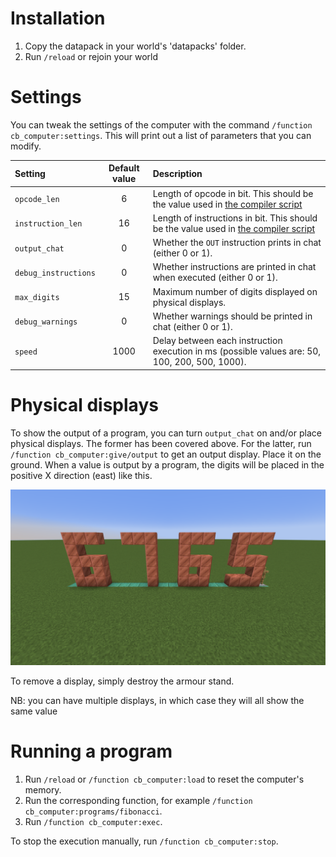 # Installation

1. Copy the datapack in your world's 'datapacks' folder.
2. Run `/reload` or rejoin your world

# Settings

You can tweak the settings of the computer with the command `/function cb_computer:settings`.
This will print out a list of parameters that you can modify.

| Setting | Default value | Description |
| :--- | :---: | :--- |
| `opcode_len` | 6 | Length of opcode in bit. This should be the value used in [the compiler script](cb_computer/data/cb_computer/functions/programs/converter.py) |
| `instruction_len` | 16 | Length of instructions in bit. This should be the value used in [the compiler script](cb_computer/data/cb_computer/functions/programs/converter.py) |
| `output_chat` | 0 | Whether the `OUT` instruction prints in chat (either 0 or 1). |
| `debug_instructions` | 0 | Whether instructions are printed in chat when executed (either 0 or 1). |
| `max_digits` | 15 | Maximum number of digits displayed on physical displays. |
| `debug_warnings` | 0 | Whether warnings should be printed in chat (either 0 or 1). |
| `speed` | 1000 | Delay between each instruction execution in ms (possible values are: 50, 100, 200, 500, 1000). |

# Physical displays

To show the output of a program, you can turn `output_chat` on and/or place physical displays. The former has been covered above. For the latter, run `/function cb_computer:give/output` to get an output display. Place it on the ground. When a value is output by a program, the digits will be placed in the positive X direction (east) like this.

![A physical display](physical_display.png)

To remove a display, simply destroy the armour stand.

NB: you can have multiple displays, in which case they will all show the same value

# Running a program

1. Run `/reload` or `/function cb_computer:load` to reset the computer's memory.
2. Run the corresponding function, for example `/function cb_computer:programs/fibonacci`.
3. Run `/function cb_computer:exec`.

To stop the execution manually, run `/function cb_computer:stop`.
